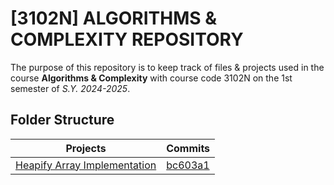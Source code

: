 # [3102N] ALGORITHMS & COMPLEXITY REPOSITORY

The purpose of this repository is to keep track of files & projects used in the course **Algorithms & Complexity** with course code 3102N on the 1st semester of *S.Y. 2024-2025*.

## Folder Structure

|Projects 						|Commits					|
|-------------------------------|---------------------------|
|[Heapify Array Implementation](https://github.com/keylperez/Algorithms-and-Complexity/tree/main/HeapifyArray)  	| [bc603a1](https://github.com/keylperez/Algorithms-and-Complexity/commit/bc603a144b409c6c3370eb13a82c29a66e90064d)			|
